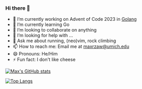 ### Hi there 👋

- 🔭 I’m currently working on Advent of Code 2023 in [Golang](https://go.dev/)
- 🌱 I’m currently learning Go
- 👯 I’m looking to collaborate on anything
- 🤔 I’m looking for help with ...
- 💬 Ask me about running, (neo)vim, rock climbing
- 📫 How to reach me: Email me at [maxrzaw@umich.edu](maxrzaw@umich.edu)
- 😄 Pronouns: He/Him
- ⚡ Fun fact: I don't like cheese

[![Max's GitHub stats](https://github-stats.maxzawisa.com?username=maxrzaw&count_private=true&show_icons=true&theme=transparent&rank_icon=github)](https://github.com/maxrzaw)

[![Top Langs](https://github-stats.maxzawisa.com/top-langs/?username=maxrzaw&layout=compact&theme=transparent&langs_count=10&exclude_repo=FlappyBird,github-readme-stats)](https://github.com/maxrzaw)
